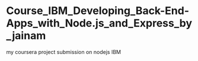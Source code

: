 # Course_IBM_Developing_Back-End-Apps_with_Node.js_and_Express_by_jainam
my coursera project submission on nodejs IBM
